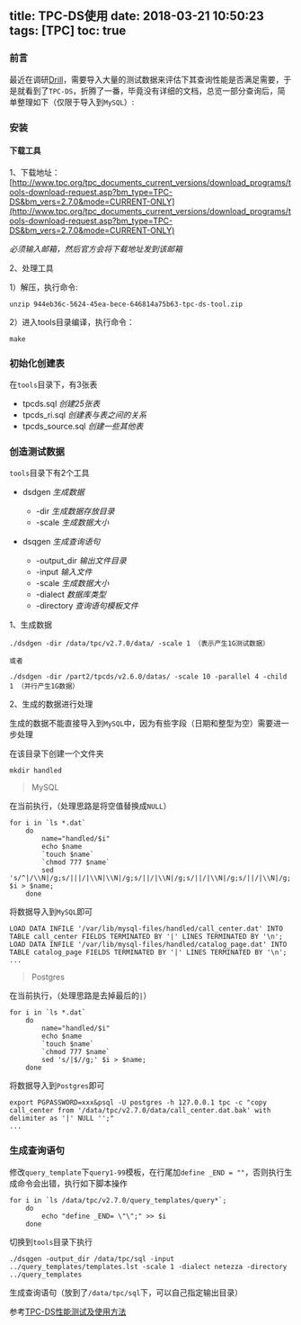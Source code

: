 title: TPC-DS使用
date: 2018-03-21 10:50:23
tags: [TPC]
toc: true
---

### 前言

最近在调研[Drill](https://drill.apache.org/)，需要导入大量的测试数据来评估下其查询性能是否满足需要，于是就看到了`TPC-DS`，折腾了一番，毕竟没有详细的文档，总览一部分查询后，简单整理如下（仅限于导入到`MySQL`）:

<!-- more -->
### 安装

#### 下载工具

1、下载地址：[http://www.tpc.org/tpc_documents_current_versions/download_programs/tools-download-request.asp?bm_type=TPC-DS&bm_vers=2.7.0&mode=CURRENT-ONLY](http://www.tpc.org/tpc_documents_current_versions/download_programs/tools-download-request.asp?bm_type=TPC-DS&bm_vers=2.7.0&mode=CURRENT-ONLY)

*必须输入邮箱，然后官方会将下载地址发到该邮箱*

2、处理工具

1）解压，执行命令:

	unzip 944eb36c-5624-45ea-bece-646814a75b63-tpc-ds-tool.zip 
	
2）进入tools目录编译，执行命令：
	
	make
	
### 初始化创建表

在`tools`目录下，有3张表

- tpcds.sql  *创建25张表*
- tpcds_ri.sql  *创建表与表之间的关系*
- tpcds_source.sql  *创建一些其他表*

### 创造测试数据

`tools`目录下有2个工具

- dsdgen  *生成数据*
	- -dir  *生成数据存放目录*
	- -scale  *生成数据大小*

- dsqgen  *生成查询语句*
	- -output_dir  *输出文件目录*
	- -input  *输入文件*
	- -scale  *生成数据大小*
	- -dialect  *数据库类型*
	- -directory  *查询语句模板文件*

1、生成数据

```
./dsdgen -dir /data/tpc/v2.7.0/data/ -scale 1 （表示产生1G测试数据）

或者

./dsdgen -dir /part2/tpcds/v2.6.0/datas/ -scale 10 -parallel 4 -child 1 （并行产生1G数据） 
```

2、生成的数据进行处理

生成的数据不能直接导入到`MySQL`中，因为有些字段（日期和整型为空）需要进一步处理

在该目录下创建一个文件夹

	mkdir handled
	
> MySQL 

在当前执行，（处理思路是将空值替换成`NULL`）

```
for i in `ls *.dat`
	do
		name="handled/$i"
		echo $name
		`touch $name`
		`chmod 777 $name`
		sed 's/^|/\\N|/g;s/|||/|\\N|\\N|/g;s/||/|\\N|/g;s/||/|\\N|/g;s/||/|\\N|/g;' $i > $name;
	done
```

将数据导入到`MySQL`即可

```
LOAD DATA INFILE '/var/lib/mysql-files/handled/call_center.dat' INTO TABLE call_center FIELDS TERMINATED BY '|' LINES TERMINATED BY '\n';
LOAD DATA INFILE '/var/lib/mysql-files/handled/catalog_page.dat' INTO TABLE catalog_page FIELDS TERMINATED BY '|' LINES TERMINATED BY '\n';
...
```

> Postgres

在当前执行，（处理思路是去掉最后的`|`）

```
for i in `ls *.dat`
	do
		name="handled/$i"
		echo $name
		`touch $name`
		`chmod 777 $name`
		sed 's/|$//g;' $i > $name;
	done
```

将数据导入到`Postgres`即可

```
export PGPASSWORD=xxx&psql -U postgres -h 127.0.0.1 tpc -c "copy call_center from '/data/tpc/v2.7.0/data/call_center.dat.bak' with delimiter as '|' NULL '';"
...
```

### 生成查询语句

修改`query_template`下`query1-99`模板，在行尾加`define _END = ""`，否则执行生成命令会出错，执行如下脚本操作

```
for i in `ls /data/tpc/v2.7.0/query_templates/query*`;
	do
		echo "define _END= \"\";" >> $i
	done
```

切换到`tools`目录下执行

	./dsqgen -output_dir /data/tpc/sql -input ../query_templates/templates.lst -scale 1 -dialect netezza -directory ../query_templates
	
生成查询语句（放到了`/data/tpc/sql`下，可以自己指定输出目录）

参考[TPC-DS性能测试及使用方法](http://blog.csdn.net/u011563666/article/details/78751584)
